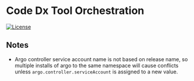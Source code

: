
# Code Dx Tool Orchestration

[![License](https://img.shields.io/badge/License-Apache%202.0-blue.svg)](https://opensource.org/licenses/Apache-2.0)

## Notes

- Argo controller service account name is not based on release name, so multiple installs of argo to the same namespace will cause conflicts unless `argo.controller.serviceAccount` is assigned to a new value.